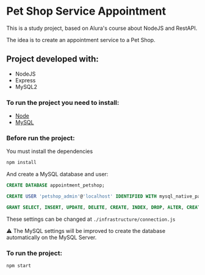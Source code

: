 # Pet Shop Service Appointment

This is a study project, based on Alura's course about NodeJS and RestAPI.

The idea is to create an appointment service to a Pet Shop.

## Project developed with:
- NodeJS
- Express
- MySQL2

### To run the project you need to install:
- [Node](https://nodejs.org/en/download/)
- [MySQL](https://dev.mysql.com/downloads/)

### Before run the project:

You must install the dependencies

```bash 
npm install
```

And create a MySQL database and user:

```sql
CREATE DATABASE appointment_petshop;

CREATE USER 'petshop_admin'@'localhost' IDENTIFIED WITH mysql_native_password BY 'password';

GRANT SELECT, INSERT, UPDATE, DELETE, CREATE, INDEX, DROP, ALTER, CREATE TEMPORARY TABLES, LOCK TABLES ON appointment_petshop.* TO 'petshop_admin'@'localhost';
```

These settings can be changed at `./infrastructure/connection.js`

⚠️ The MySQL settings will be improved to create the database automatically on the MySQL Server. 

### To run the project:

```bash
npm start
```